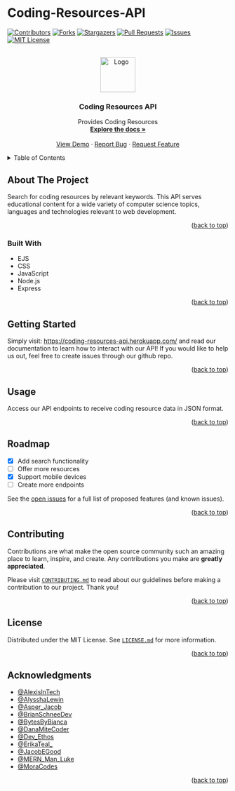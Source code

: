 # Coding-Resources-API

<div id="top"></div>

[![Contributors][contributors-shield]][contributors-url]
[![Forks][forks-shield]][forks-url]
[![Stargazers][stars-shield]][stars-url]
[![Pull Requests][pullrequests-shield]][pullrequests-url]
[![Issues][issues-shield]][issues-url]
[![MIT License][license-shield]][license-url]

<!-- PROJECT LOGO -->
<br />
<div align="center">
  <a href="https://github.com/the-api-administration">
    <img src="https://avatars.githubusercontent.com/u/106885719?s=200&v=4" alt="Logo" width="80" height="80">
  </a>

<h3 align="center">Coding Resources API</h3>

  <p align="center">
    Provides Coding Resources
    <br />
    <a href="https://github.com/the-api-administration/coding-resources-api"><strong>Explore the docs »</strong></a>
    <br />
    <br />
    <a href="https://coding-resources-api.herokuapp.com/">View Demo</a>
    ·
    <a href="https://github.com/the-api-administration/coding-resources-api/issues">Report Bug</a>
    ·
    <a href="https://github.com/the-api-administration/coding-resources-api/issues">Request Feature</a>
  </p>
</div>

<!-- TABLE OF CONTENTS -->
<details>
  <summary>Table of Contents</summary>
  <ol>
    <li>
      <a href="#about-the-project">About The Project</a>
      <ul>
        <li><a href="#built-with">Built With</a></li>
      </ul>
    </li>
    <li><a href="#getting-started">Getting Started</a></li>
    <li><a href="#usage">Usage</a></li>
    <li><a href="#roadmap">Roadmap</a></li>
    <li><a href="#contributing">Contributing</a></li>
    <li><a href="#license">License</a></li>
    <li><a href="#acknowledgments">Acknowledgments</a></li>
  </ol>
</details>

<!-- ABOUT THE PROJECT -->

## About The Project

Search for coding resources by relevant keywords. This API serves educational content for a wide variety of computer science topics, languages and technologies relevant to web development. 

<p align="right">(<a href="#top">back to top</a>)</p>

### Built With

- EJS
- CSS
- JavaScript
- Node.js
- Express

<p align="right">(<a href="#top">back to top</a>)</p>

<!-- GETTING STARTED -->

## Getting Started

Simply visit: <a href="https://coding-resources-api.herokuapp.com/">https://coding-resources-api.herokuapp.com/</a> and read our documentation to learn how to interact with our API! If you would like to help us out, feel free to create issues through our github repo.

<p align="right">(<a href="#top">back to top</a>)</p>

<!-- USAGE EXAMPLES -->

## Usage

Access our API endpoints to receive coding resource data in JSON format.

<p align="right">(<a href="#top">back to top</a>)</p>

<!-- ROADMAP -->

## Roadmap

- [X] Add search functionality
- [ ] Offer more resources
- [X] Support mobile devices
- [ ] Create more endpoints

See the [open issues](https://github.com/the-api-administration/coding-resources-api/issues) for a full list of proposed features (and known issues).

<p align="right">(<a href="#top">back to top</a>)</p>

<!-- CONTRIBUTING -->

## Contributing

Contributions are what make the open source community such an amazing place to learn, inspire, and create. Any contributions you make are **greatly appreciated**.

Please visit <a href="https://github.com/the-api-administration/coding-resources-api/blob/main/CONTRIBUTING.md">`CONTRIBUTING.md`</a> to read about our guidelines before making a contribution to our project. Thank you!

<p align="right">(<a href="#top">back to top</a>)</p>

<!-- LICENSE -->

## License

Distributed under the MIT License. See <a href="https://github.com/the-api-administration/coding-resources-api/blob/main/LICENSE.md">`LICENSE.md`</a> for more information.

<p align="right">(<a href="#top">back to top</a>)</p>

<!-- ACKNOWLEDGMENTS -->

## Acknowledgments

- [@AlexisInTech](https://twitter.com/alexisintech)
- [@AlysshaLewin](https://twitter.com/AlysshaLewin)
- [@Asper_Jacob](https://twitter.com/asper_jacob)
- [@BrianSchneeDev](https://twitter.com/BrianSchneeDev)
- [@BytesByBianca](https://twitter.com/bytesbybianca)
- [@DanaMiteCoder](https://twitter.com/danamitecoder)
- [@Dev_Ethos](https://twitter.com/dev_ethos/)
- [@ErikaTeal_](https://twitter.com/erikateal_)
- [@JacobEGood](https://twitter.com/jacobegood)
- [@MERN_Man_Luke](https://twitter.com/MERN_Man_Luke)
- [@MoraCodes](https://twitter.com/moracodes)

<p align="right">(<a href="#top">back to top</a>)</p>

<!-- MARKDOWN LINKS & IMAGES -->

[contributors-shield]: https://img.shields.io/github/contributors/the-api-administration/coding-resources-api.svg?style=for-the-badge
[contributors-url]: https://github.com/the-api-administration/coding-resources-api/graphs/contributors
[forks-shield]: https://img.shields.io/github/forks/the-api-administration/coding-resources-api.svg?style=for-the-badge
[forks-url]: https://github.com/the-api-administration/coding-resources-api/network/members
[stars-shield]: https://img.shields.io/github/stars/the-api-administration/coding-resources-api.svg?style=for-the-badge
[stars-url]: https://github.com/the-api-administration/coding-resources-api/stargazers
[pullrequests-shield]: https://img.shields.io/github/issues-pr/the-api-administration/coding-resources-api?color=red&label=Pull%20Requests&style=for-the-badge
[pullrequests-url]: https://github.com/the-api-administration/coding-resources-api/pulls
[issues-shield]: https://img.shields.io/github/issues/the-api-administration/coding-resources-api.svg?style=for-the-badge
[issues-url]: https://github.com/the-api-administration/coding-resources-api/issues
[license-shield]: https://img.shields.io/github/license/the-api-administration/coding-resources-api.svg?style=for-the-badge
[license-url]: https://github.com/the-api-administration/coding-resources-api/blob/master/LICENSE.md

